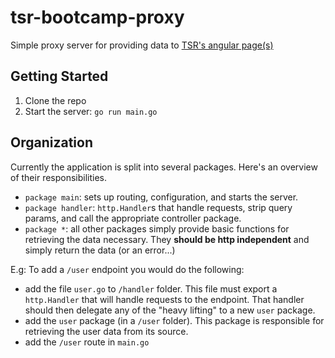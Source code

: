 # tsr-bootcamp-proxy

Simple proxy server for providing data to [TSR's angular page(s)](https://github.com/cbdr/tsr_bootcamp)

## Getting Started

1. Clone the repo
2. Start the server: `go run main.go`

## Organization

Currently the application is split into several packages. Here's an overview of their responsibilities.

- `package main`: sets up routing, configuration, and starts the server.
- `package handler`: `http.Handler`s that handle requests, strip query params, and call the appropriate controller package.
- `package *`: all other packages simply provide basic functions for retrieving the data necessary. They **should be http independent** and simply return the data (or an error...)

E.g: To add a `/user` endpoint you would do the following:

- add the file `user.go` to  `/handler` folder. This file must export a `http.Handler` that will handle requests to the endpoint. That handler should then delegate any of the "heavy lifting" to a new `user` package.
- add the `user` package (in a `/user` folder). This package is responsible for retrieving the user data from its source.
- add the `/user` route in `main.go`
